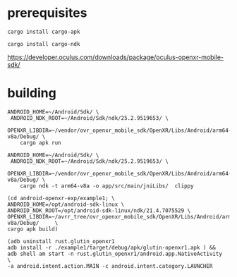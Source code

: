 # prerequisites
`cargo install cargo-apk`

`cargo install cargo-ndk`

https://developer.oculus.com/downloads/package/oculus-openxr-mobile-sdk/

# building


```
ANDROID_HOME=~/Android/Sdk/ \
 ANDROID_NDK_ROOT=~/Android/Sdk/ndk/25.2.9519653/ \
 OPENXR_LIBDIR=~/vendor/ovr_openxr_mobile_sdk/OpenXR/Libs/Android/arm64-v8a/Debug/ \
    cargo apk run

ANDROID_HOME=~/Android/Sdk/ \
 ANDROID_NDK_ROOT=~/Android/Sdk/ndk/25.2.9519653/ \
 OPENXR_LIBDIR=~/vendor/ovr_openxr_mobile_sdk/OpenXR/Libs/Android/arm64-v8a/Debug/ \
    cargo ndk -t arm64-v8a -o app/src/main/jniLibs/  clippy
```

```
(cd android-openxr-exp/example1; \
ANDROID_HOME=/opt/android-sdk-linux \
ANDROID_NDK_ROOT=/opt/android-sdk-linux/ndk/21.4.7075529 \
OPENXR_LIBDIR=~/avrr_tree/ovr_openxr_mobile_sdk/OpenXR/Libs/Android/arm64-v8a/Debug/     \
cargo apk build)
```
```
(adb uninstall rust.glutin_openxr1
adb install -r ./example1/target/debug/apk/glutin-openxr1.apk ) &&
adb shell am start -n rust.glutin_openxr1/android.app.NativeActivity     \
-a android.intent.action.MAIN -c android.intent.category.LAUNCHER
```
